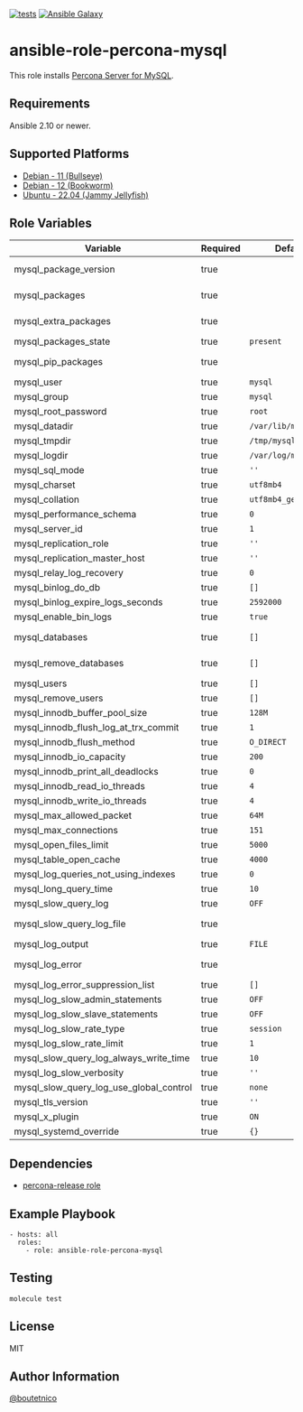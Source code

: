 [![tests](https://github.com/boutetnico/ansible-role-percona-mysql/workflows/Test%20ansible%20role/badge.svg)](https://github.com/boutetnico/ansible-role-percona-mysql/actions?query=workflow%3A%22Test+ansible+role%22)
[![Ansible Galaxy](https://img.shields.io/badge/galaxy-boutetnico.percona_mysql-blue.svg)](https://galaxy.ansible.com/boutetnico/percona_mysql)

ansible-role-percona-mysql
==========================

This role installs [Percona Server for MySQL](https://www.percona.com/mysql/software/percona-server-for-mysql).

Requirements
------------

Ansible 2.10 or newer.

Supported Platforms
-------------------

- [Debian - 11 (Bullseye)](https://wiki.debian.org/DebianBullseye)
- [Debian - 12 (Bookworm)](https://wiki.debian.org/DebianBookworm)
- [Ubuntu - 22.04 (Jammy Jellyfish)](http://releases.ubuntu.com/22.04/)

Role Variables
--------------

| Variable                                | Required | Default              | Choices   | Comments                                          |
|-----------------------------------------|----------|----------------------|-----------|---------------------------------------------------|
| mysql_package_version                   | true     |                      | string    | See `defaults/main.yml`.                          |
| mysql_packages                          | true     |                      | list      | See `defaults/main.yml`.                          |
| mysql_extra_packages                    | true     |                      | list      | See `defaults/main.yml`.                          |
| mysql_packages_state                    | true     | `present`            | string    |                                                   |
| mysql_pip_packages                      | true     |                      | list      | See `defaults/main.yml`.                          |
| mysql_user                              | true     | `mysql`              | string    |                                                   |
| mysql_group                             | true     | `mysql`              | string    |                                                   |
| mysql_root_password                     | true     | `root`               | string    |                                                   |
| mysql_datadir                           | true     | `/var/lib/mysql`     | string    |                                                   |
| mysql_tmpdir                            | true     | `/tmp/mysql`         | string    |                                                   |
| mysql_logdir                            | true     | `/var/log/mysql`     | string    |                                                   |
| mysql_sql_mode                          | true     | `''`                 | string    |                                                   |
| mysql_charset                           | true     | `utf8mb4`            | string    |                                                   |
| mysql_collation                         | true     | `utf8mb4_general_ci` | string    |                                                   |
| mysql_performance_schema                | true     | `0`                  | int       |                                                   |
| mysql_server_id                         | true     | `1`                  | int       |                                                   |
| mysql_replication_role                  | true     | `''`                 | string    | `master`, `slave` or `''`                         |
| mysql_replication_master_host           | true     | `''`                 | string    |                                                   |
| mysql_relay_log_recovery                | true     | `0`                  | int       |                                                   |
| mysql_binlog_do_db                      | true     | `[]`                 | list      |                                                   |
| mysql_binlog_expire_logs_seconds        | true     | `2592000`            | int       | Default to 30 days.                               |
| mysql_enable_bin_logs                   | true     | `true`               | boolean   |                                                   |
| mysql_databases                         | true     | `[]`                 | list      | Databases to create.                              |
| mysql_remove_databases                  | true     | `[]`                 | list      | Databases to remove.                              |
| mysql_users                             | true     | `[]`                 | list      | Users to create.                                  |
| mysql_remove_users                      | true     | `[]`                 | list      | Users to remove.                                  |
| mysql_innodb_buffer_pool_size           | true     | `128M`               | string    |                                                   |
| mysql_innodb_flush_log_at_trx_commit    | true     | `1`                  | int       |                                                   |
| mysql_innodb_flush_method               | true     | `O_DIRECT`           | string    |                                                   |
| mysql_innodb_io_capacity                | true     | `200`                | int       |                                                   |
| mysql_innodb_print_all_deadlocks        | true     | `0`                  | int       |                                                   |
| mysql_innodb_read_io_threads            | true     | `4`                  | int       |                                                   |
| mysql_innodb_write_io_threads           | true     | `4`                  | int       |                                                   |
| mysql_max_allowed_packet                | true     | `64M`                | string    |                                                   |
| mysql_max_connections                   | true     | `151`                | int       |                                                   |
| mysql_open_files_limit                  | true     | `5000`               | int       |                                                   |
| mysql_table_open_cache                  | true     | `4000`               | int       |                                                   |
| mysql_log_queries_not_using_indexes     | true     | `0`                  | int       |                                                   |
| mysql_long_query_time                   | true     | `10`                 | int       |                                                   |
| mysql_slow_query_log                    | true     | `OFF`                | string    |                                                   |
| mysql_slow_query_log_file               | true     |                      | string    | See `defaults/main.yml`.                          |
| mysql_log_output                        | true     | `FILE`               | string    |                                                   |
| mysql_log_error                         | true     |                      | string    | See `defaults/main.yml`.                          |
| mysql_log_error_suppression_list        | true     | `[]`                 | list      |                                                   |
| mysql_log_slow_admin_statements         | true     | `OFF`                | string    |                                                   |
| mysql_log_slow_slave_statements         | true     | `OFF`                | string    |                                                   |
| mysql_log_slow_rate_type                | true     | `session`            | string    |                                                   |
| mysql_log_slow_rate_limit               | true     | `1`                  | int       |                                                   |
| mysql_slow_query_log_always_write_time  | true     | `10`                 | int       |                                                   |
| mysql_log_slow_verbosity                | true     | `''`                 | string    |                                                   |
| mysql_slow_query_log_use_global_control | true     | `none`               | string    |                                                   |
| mysql_tls_version                       | true     | `''`                 | string    |                                                   |
| mysql_x_plugin                          | true     | `ON`                 | string    |                                                   |
| mysql_systemd_override                  | true     | `{}`                 | dict      |                                                   |

Dependencies
------------

- [percona-release role](https://github.com/boutetnico/ansible-role-percona-release/)

Example Playbook
----------------

    - hosts: all
      roles:
        - role: ansible-role-percona-mysql

Testing
-------

    molecule test

License
-------

MIT

Author Information
------------------

[@boutetnico](https://github.com/boutetnico)
